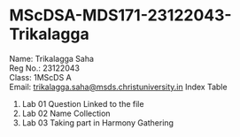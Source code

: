 # MScDSA-MDS171-23122043-Trikalagga
Name: Trikalagga Saha  
Reg No.: 23122043  
Class: 1MScDS A   
Email: trikalagga.saha@msds.christuniversity.in
Index Table
1) Lab 01 Question Linked to the file
2) Lab 02 Name Collection
3) Lab 03 Taking part in Harmony Gathering